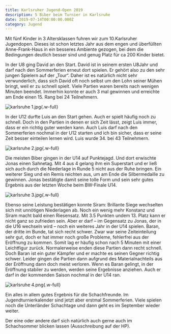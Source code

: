 ```yaml
---
title: Karlsruher Jugend-Open 2019
description: 5 Biber beim Turnier in Karlsruhe
date: 2019-07-14T00:00:00.000Z
category: Jugend
---
```


Mit fünf Kinder in 3 Altersklassen fuhren wir zum 10.Karlsruher Jugendopen. Dieses ist schon letztes Jahr aus dem engen und überfüllten Anne-Frank-Haus in ein besseres Ambiente gezogen, bei dem die Bedingungen deutlich besser sind und genug Platz für ca 200 Kinder bietet.

In der U8 ging David an den Start. David ist in seinem ersten U8Jahr und darf nach den Sommerferien erneut dort spielen. Er gehört also zu den sehr jungen Spielern auf der „Tour“. Daher ist es natürlich nicht sehr verwunderlich, dass sich David oft noch selbst um den Lohn seiner Mühen bringt, weil er zu schnell spielt. Viele Partien waren bereits nach wenigen Minuten beendet. Immerhin konnte er auch 3 mal gewinnen und erreichte am Ende einen 15. Rang bei 24 Teilnehmern.

![karlsruhe 1.jpg](/assets/blog/20190714.karlsruher-jugend-open-2019/karlsruhe-1.jpg){.w-full}

In der U12 durfte Luis an den Start gehen. Auch er spielt häufig noch zu schnell. Doch in den Partien in denen er sich Zeit lässt, zeigt Luis immer, dass er ein richtig guter werden kann. Auch Luis darf nach den Sommerferien nochmal in der U12 starten und ich bin sicher, dass er seine Zeit besser einteilen lernen wird. Luis wurde 34. bei 43 Teilnehmern.

![karlsruhe 2.jpg](/assets/blog/20190714.karlsruher-jugend-open-2019/karlsruhe-2.jpg){.w-full}

Die meisten Biber gingen in der U14 auf Punktejagd. Und dort erwischte Jonas einen Sahnetag. Mit 4 aus 4 gelang ihm ein Superstart und er ließ sich auch durch die Niederlage in Runde 5 nicht aus der Ruhe bringen. Ein weiterer Sieg und ein Remis reichten aus, um am Ende die Silbermedaille zu gewinnen. Jonas bestätigte damit seine tolle Form und sein sehr gutes Ergebnis aus der letzten Woche beim BW-Finale U14.

![karlsruhe 3.jpg](/assets/blog/20190714.karlsruher-jugend-open-2019/karlsruhe-3.jpg){.w-full}

Ebenso seine Leistung bestätigen konnte Siram: Brillante Siege wechselten sich mit unnötigen Niederlagen ab. Noch ein wenig mehr Konstanz und Siram macht bald einen Riesensatz. Mit 3.5 Punkten undem 13. Platz kann er nicht ganz so zufrieden sein. Aber er darf – im Gegensatz zu Jonas, der in die U16 wechseln wird – noch ein weiteres Jahr in der U14 spielen. Baran, der dritte im Bunde, tat sich recht schwer. Zwar war seine Zeiteinteilung sehr gut, doch er hat immer noch große Probleme, fehlerfrei aus der Eröffnung zu kommen. Somit lag er häufig schon nach 5 Minuten mit einer Leichtfigur zurück. Normalerweise enden diese Partien dann recht schnell. Doch Baran ist ein guter Kämpfer und er machte es seinen Gegner richtig schwer. Leider gingen die Partien dann aufgrund des Materialnachteils aus der Eröffnung dann doch meist verloren. Wenn es Baran gelingt, in der Eröffnung stabiler zu werden, werden seine Ergebnisse anziehen. Auch er darf in der kommenden Saison nochmal in der U14 ran.

![karlsruhe 4.png](/assets/blog/20190714.karlsruher-jugend-open-2019/karlsruhe-4.png){.w-full}

Ein alles in allem gutes Ergebnis für die Schachfreunde. Im Jugendturnierkalender sind jetzt aber erstmal Sommerferien. Viele spielen noch die Unterländer Schachtage und dann geht es im September wieder weiter.

Der eine oder andere darf sich natürlich auch gerne auch im Schachsommer blicken lassen (Ausschreibung auf der HP).
